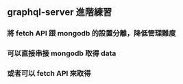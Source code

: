 ## graphql-server 進階練習

### 將 fetch API 跟 mongodb 的設置分離，降低管理難度
### 可以直接串接 mongodb 取得 data
### 或者可以 fetch API 來取得